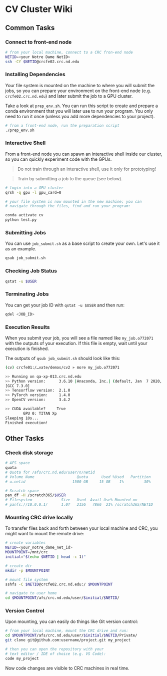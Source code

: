 # CV Cluster Wiki

## Common Tasks

### Connect to front-end node

```sh
# from your local machine, connect to a CRC fron-end node
NETID=<your Notre Dame NetID>
ssh -CY $NETID@crcfe02.crc.nd.edu
```

### Installing Dependencies

Your file system is mounted on the machine to where you will submit the jobs, so you can prepare your environment on the front-end node (e.g. `crcfe02.crc.nd.edu`) and later submit the job to a GPU cluster.

Take a look at `prep_env.sh`. You can run this script to create and prepare a conda environment that you will later use to run your program. You only need to run it once (unless you add more dependencies to your project).

```sh
# from a front-end node, run the preparation script
./prep_env.sh
```

### Interactive Shell

From a front-end node you can spawn an interactive shell inside our cluster, so you can quickly experiment code with the GPUs.

> Do not train through an interactive shell, use it only for prototyping!

> Train by submitting a job to the queue (see below).

```sh
# login into a GPU cluster
qrsh -q gpu -l gpu_card=0

# your file system is now mounted in the new machine; you can
# navigate through the files, find and run your program:

conda activate cv
python test.py
```

### Submitting Jobs

You can use `job_submit.sh` as a base script to create your own. Let's use it as an example.

```sh
qsub job_submit.sh
```

### Checking Job Status

```sh
qstat -u $USER
```

### Terminating Jobs

You can get your job ID with `qstat -u $USER` and then run:

```sh
qdel <JOB_ID>
```

### Execution Results

When you submit your job, you will see a file named like `my_job.o772071` with the outputs of your execution. If this file is empty, wait until your execution is finished.

The outputs of `qsub job_submit.sh` should look like this:

```sh
(cv) crcfe01:/…vate/demos/cv2 » more my_job.o772071

>> Running on qa-xp-013.crc.nd.edu
>> Python version:      3.6.10 |Anaconda, Inc.| (default, Jan  7 2020, 21:14:29)
[GCC 7.3.0]
>> Tensorflow version:  2.1.0
>> PyTorch version:     1.4.0
>> OpenCV version:      3.4.2

>> CUDA available?     True
        GPU 0: TITAN Xp
Sleeping 10s...
Finished execution!
```

## Other Tasks

### Check disk storage

```sh
# AFS space
quota
# Quota for /afs/crc.nd.edu/user/n/netid
# Volume Name                   Quota      Used %Used   Partition
# u.netid                     1500 GB     15 GB    1%         30%

# Scratch space
pan_df -H /scratch365/$USER
# Filesystem             Size   Used  Avail Use% Mounted on
# panfs://10.0.0.1/      1.0T   215G   786G  21% /scratch365/NETID
```

### Mounting CRC drive locally

To transfer files back and forth between your local machine and CRC, you might want to mount the remote drive:

```sh
# create variables
NETID=<your_notre_dame_net_id>
MOUNTPOINT=/mnt/crc
initial="$(echo $NETID | head -c 1)"

# create dir
mkdir -p $MOUNTPOINT

# mount file system
sshfs -C $NETID@crcfe02.crc.nd.edu:/ $MOUNTPOINT

# navigate to user home
cd $MOUNTPOINT/afs/crc.nd.edu/user/$initial/$NETID/
```

### Version Control

Upon mounting, you can easily do things like Git version control:

```sh
# from your local machine, mount the CRC drive and run:
cd $MOUNTPOINT/afs/crc.nd.edu/user/$initial/$NETID/Private/
git clone git@github.com:username/project.git my_project

# then you can open the repository with your
# text editor / IDE of choice (e.g. VS Code):
code my_project

```

Now code changes are visible to CRC machines in real time.
